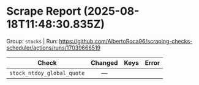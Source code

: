 # Scrape Report (2025-08-18T11:48:30.835Z)

Group: `stocks`  |  Run: https://github.com/AlbertoRoca96/scraping-checks-scheduler/actions/runs/17039666519

| Check | Changed | Keys | Error |
|---|:---:|:--|:--|
| `stock_ntdoy_global_quote` | — |  |  |
